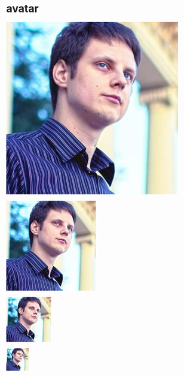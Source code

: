 # avatar

![460x460](paulradzkov_460x460.jpg)

![240x240](paulradzkov_240x240.jpg)

![120x120](paulradzkov_120x120.jpg)

![60x60](paulradzkov_60x60.jpg)